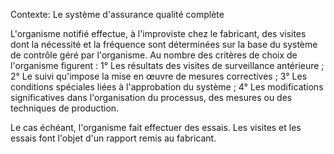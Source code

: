 Contexte: Le système d'assurance qualité complète

L'organisme notifié effectue, à l'improviste chez le fabricant, des visites dont la nécessité et la fréquence sont déterminées sur la base du système de contrôle géré par l'organisme. Au nombre des critères de choix de l'organisme figurent : 1° Les résultats des visites de surveillance antérieure ; 2° Le suivi qu'impose la mise en œuvre de mesures correctives ; 3° Les conditions spéciales liées à l'approbation du système ; 4° Les modifications significatives dans l'organisation du processus, des mesures ou des techniques de production.

Le cas échéant, l'organisme fait effectuer des essais. Les visites et les essais font l'objet d'un rapport remis au fabricant.